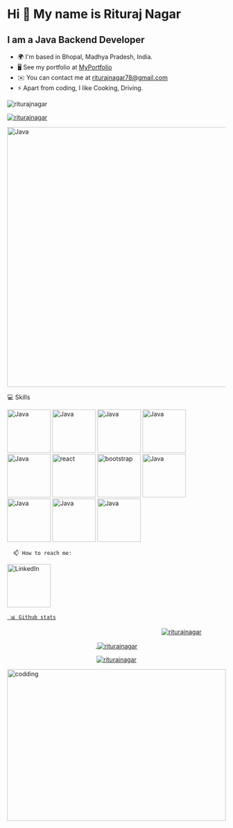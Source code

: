 Hi 👋 My name is Rituraj Nagar
==============================

I am a Java Backend Developer
---------------------------

*   🌍  I'm based in Bhopal, Madhya Pradesh, India.
*   🖥️  See my portfolio at [MyPortfolio](https://riturajnagar.github.io/)
*   ✉️  You can contact me at [riturajnagar78@gmail.com](mailto:riturajnagar78@gmail.com)
*   ⚡  Apart from coding, I like Cooking, Driving.

<p align="left"> <img src="https://komarev.com/ghpvc/?username=riturajnagar&label=Profile%20views&color=0e75b6&style=flat" alt="riturajnagar" /> </p>

<p align="left"> <a href="https://github.com/ryo-ma/github-profile-trophy"><img src="https://github-profile-trophy.vercel.app/?username=riturajnagar" alt="riturajnagar" /></a> </p>

<img src="https://user-images.githubusercontent.com/58034490/141353655-b1a69eb8-0c04-4705-ac20-ef71c72ae177.gif" width="900" height="600" alt="Java" />




💻 Skills 
    

   <p align="left">
  <img src="https://cdn.icon-icons.com/icons2/2415/PNG/512/java_original_wordmark_logo_icon_146459.png" width="100" height="100" alt="Java" />
  <img src="https://user-images.githubusercontent.com/58034490/141354056-7bf12bcc-6ebc-4104-bd4e-d5e24db293f5.gif" width="100" height="100" alt="Java" />
  <img src="https://user-images.githubusercontent.com/58034490/141353058-36c5ef97-420a-4bcf-b871-7ef1cc262e26.png" width="100" height="100" alt="Java" />
  <img src="https://miro.medium.com/max/1400/0*Rplsn6TJYurdICZB.jpg" width="100" height="100" alt="Java" />
  <img src="https://user-images.githubusercontent.com/58034490/141354818-8c186650-e4fa-4463-9690-e8f91893dfa2.gif" width="100" height="100" alt="Java" />
  <img src="https://upload.wikimedia.org/wikipedia/commons/thumb/a/a7/React-icon.svg/2300px-React-icon.svg.png" width="100" height="100" alt="react">
  <img src="https://cdn-icons-png.flaticon.com/512/5968/5968672.png" width="100" height="100" alt="bootstrap">
  <img src="https://user-images.githubusercontent.com/58034490/141353054-2350801b-ca74-40c5-87b8-c8e3cb909928.png" width="100" height="100" alt="Java" />  
  <img src="https://user-images.githubusercontent.com/58034490/141353050-4624e02a-84d4-4a97-a533-fd8bae9fd418.png" width="100" height="100" alt="Java" />
  <img src="https://user-images.githubusercontent.com/58034490/141354514-b1d119b6-c960-4eb1-8178-12efd9a1fc83.gif" width="100" height="100" alt="Java" />
  <img src="https://pbs.twimg.com/profile_images/914842431748739072/66NFe2g3.jpg" width="100" height="100" alt="Java" />
    
   <!--This img tag works  <img src="" width="900" height="600" alt="Java" />  -->
          
      📫 How to reach me:  
   <a href="https://www.linkedin.com/in/riturajnagar" target="_blank" rel="noreferrer"><img src="https://180dc.org/wp-content/uploads/2020/01/Linkedin-logo-1-550x550-300x300.png" width="100" height="100" alt="LinkedIn" />
     
       

     📊 Github stats
   
   <!--  dark, radical, merko, gruvbox, tokyonight, onedark, cobalt, synthwave, highcontrast, dracula    -->

<p align="center"><img align="center" style="margin-left:300px;" src="https://github-readme-stats.vercel.app/api/top-langs?username=riturajnagar&show_icons=true&locale=en&layout=compact&theme=gruvbox" alt="riturajnagar" /></p>               
        
<p  align="center">&nbsp;<img align="center" src="https://github-readme-stats.vercel.app/api?username=riturajnagar&show_icons=true&locale=en&theme=gruvbox" alt="riturajnagar" /></p>
<p  align="center"><img align="center" src="https://github-readme-streak-stats.herokuapp.com/?user=riturajnagar&theme=gruvbox" alt="riturajnagar" /></p>
       
       
       
 <img alt="codding" width="100%" height="350"  src="https://user-images.githubusercontent.com/103949801/204467455-5bfa7257-0da5-49fb-a826-2308b738faa6.gif"/>

               
             
  

     
<!--      📈 Activity Graph
    
  <a href="https://github.com/ashutosh00710/github-readme-activity-graph"><img alt="Rituraj's Activity Graph" src="https://activity-graph.herokuapp.com/graph/?username=riturajnagar&bg_color=000&color=fff&line=00E676&point=fff&hide_border=true" /></a>

                -->
